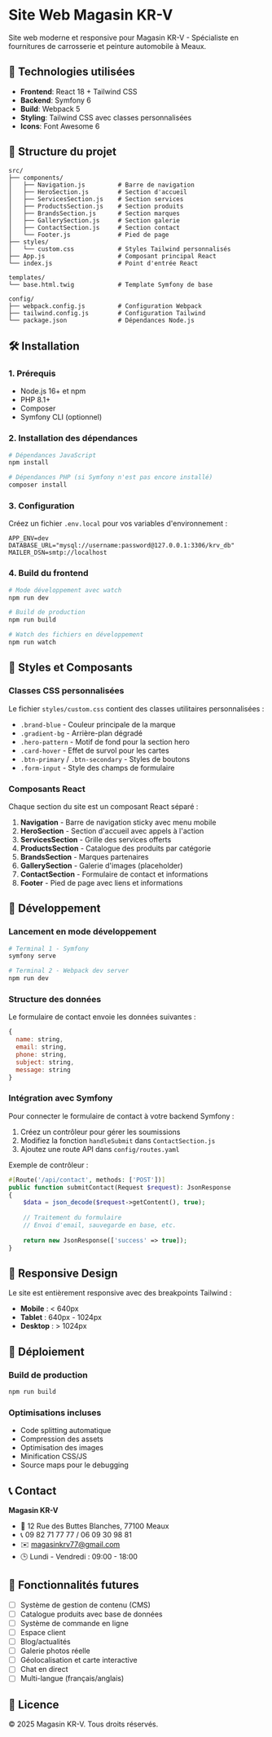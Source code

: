 # Site Web Magasin KR-V

Site web moderne et responsive pour Magasin KR-V - Spécialiste en fournitures de carrosserie et peinture automobile à Meaux.

## 🚀 Technologies utilisées

- **Frontend**: React 18 + Tailwind CSS
- **Backend**: Symfony 6
- **Build**: Webpack 5
- **Styling**: Tailwind CSS avec classes personnalisées
- **Icons**: Font Awesome 6

## 📁 Structure du projet

```
src/
├── components/
│   ├── Navigation.js         # Barre de navigation
│   ├── HeroSection.js        # Section d'accueil
│   ├── ServicesSection.js    # Section services
│   ├── ProductsSection.js    # Section produits
│   ├── BrandsSection.js      # Section marques
│   ├── GallerySection.js     # Section galerie
│   ├── ContactSection.js     # Section contact
│   └── Footer.js             # Pied de page
├── styles/
│   └── custom.css            # Styles Tailwind personnalisés
├── App.js                    # Composant principal React
└── index.js                  # Point d'entrée React

templates/
└── base.html.twig            # Template Symfony de base

config/
├── webpack.config.js         # Configuration Webpack
├── tailwind.config.js        # Configuration Tailwind
└── package.json              # Dépendances Node.js
```

## 🛠️ Installation

### 1. Prérequis

- Node.js 16+ et npm
- PHP 8.1+
- Composer
- Symfony CLI (optionnel)

### 2. Installation des dépendances

```bash
# Dépendances JavaScript
npm install

# Dépendances PHP (si Symfony n'est pas encore installé)
composer install
```

### 3. Configuration

Créez un fichier `.env.local` pour vos variables d'environnement :

```env
APP_ENV=dev
DATABASE_URL="mysql://username:password@127.0.0.1:3306/krv_db"
MAILER_DSN=smtp://localhost
```

### 4. Build du frontend

```bash
# Mode développement avec watch
npm run dev

# Build de production
npm run build

# Watch des fichiers en développement
npm run watch
```

## 🎨 Styles et Composants

### Classes CSS personnalisées

Le fichier `styles/custom.css` contient des classes utilitaires personnalisées :

- `.brand-blue` - Couleur principale de la marque
- `.gradient-bg` - Arrière-plan dégradé
- `.hero-pattern` - Motif de fond pour la section hero
- `.card-hover` - Effet de survol pour les cartes
- `.btn-primary` / `.btn-secondary` - Styles de boutons
- `.form-input` - Style des champs de formulaire

### Composants React

Chaque section du site est un composant React séparé :

1. **Navigation** - Barre de navigation sticky avec menu mobile
2. **HeroSection** - Section d'accueil avec appels à l'action
3. **ServicesSection** - Grille des services offerts
4. **ProductsSection** - Catalogue des produits par catégorie
5. **BrandsSection** - Marques partenaires
6. **GallerySection** - Galerie d'images (placeholder)
7. **ContactSection** - Formulaire de contact et informations
8. **Footer** - Pied de page avec liens et informations

## 🔧 Développement

### Lancement en mode développement

```bash
# Terminal 1 - Symfony
symfony serve

# Terminal 2 - Webpack dev server
npm run dev
```

### Structure des données

Le formulaire de contact envoie les données suivantes :
```javascript
{
  name: string,
  email: string,
  phone: string,
  subject: string,
  message: string
}
```

### Intégration avec Symfony

Pour connecter le formulaire de contact à votre backend Symfony :

1. Créez un contrôleur pour gérer les soumissions
2. Modifiez la fonction `handleSubmit` dans `ContactSection.js`
3. Ajoutez une route API dans `config/routes.yaml`

Exemple de contrôleur :

```php
#[Route('/api/contact', methods: ['POST'])]
public function submitContact(Request $request): JsonResponse
{
    $data = json_decode($request->getContent(), true);
    
    // Traitement du formulaire
    // Envoi d'email, sauvegarde en base, etc.
    
    return new JsonResponse(['success' => true]);
}
```

## 📱 Responsive Design

Le site est entièrement responsive avec des breakpoints Tailwind :
- **Mobile** : < 640px
- **Tablet** : 640px - 1024px  
- **Desktop** : > 1024px

## 🚀 Déploiement

### Build de production

```bash
npm run build
```

### Optimisations incluses

- Code splitting automatique
- Compression des assets
- Optimisation des images
- Minification CSS/JS
- Source maps pour le debugging

## 📞 Contact

**Magasin KR-V**
- 📍 12 Rue des Buttes Blanches, 77100 Meaux
- 📞 09 82 71 77 77 / 06 09 30 98 81
- ✉️ magasinkrv77@gmail.com
- 🕒 Lundi - Vendredi : 09:00 - 18:00

## 🔮 Fonctionnalités futures

- [ ] Système de gestion de contenu (CMS)
- [ ] Catalogue produits avec base de données
- [ ] Système de commande en ligne
- [ ] Espace client
- [ ] Blog/actualités
- [ ] Galerie photos réelle
- [ ] Géolocalisation et carte interactive
- [ ] Chat en direct
- [ ] Multi-langue (français/anglais)

## 📄 Licence

© 2025 Magasin KR-V. Tous droits réservés.
